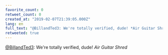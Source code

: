 ```yaml
---
favorite_count: 0
retweet_count: 0
created_at: "2019-02-07T21:39:05.000Z"
lang: en
full_text: "@BillandTed3: We're totally verified, dude! *Air Guitar Shred*"
retweeted: true
---
```


[@BillandTed3](https://twitter.com/BillandTed3): We're totally verified, dude!
_Air Guitar Shred_
